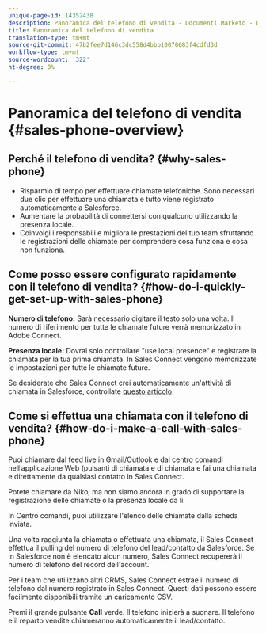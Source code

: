 ```yaml
---
unique-page-id: 14352438
description: Panoramica del telefono di vendita - Documenti Marketo - Documentazione del prodotto
title: Panoramica del telefono di vendita
translation-type: tm+mt
source-git-commit: 47b2fee7d146c3dc558d4bbb10070683f4cdfd3d
workflow-type: tm+mt
source-wordcount: '322'
ht-degree: 0%

---
```



# Panoramica del telefono di vendita {#sales-phone-overview}

## Perché il telefono di vendita? {#why-sales-phone}

* Risparmio di tempo per effettuare chiamate telefoniche. Sono necessari due clic per effettuare una chiamata e tutto viene registrato automaticamente a Salesforce.
* Aumentare la probabilità di connettersi con qualcuno utilizzando la presenza locale.
* Coinvolgi i responsabili e migliora le prestazioni del tuo team sfruttando le registrazioni delle chiamate per comprendere cosa funziona e cosa non funziona.

## Come posso essere configurato rapidamente con il telefono di vendita? {#how-do-i-quickly-get-set-up-with-sales-phone}

**Numero di telefono:** Sarà necessario digitare il testo solo una volta. Il numero di riferimento per tutte le chiamate future verrà memorizzato in Adobe Connect.

**Presenza locale:** Dovrai solo controllare &quot;use local presence&quot; e registrare la chiamata per la tua prima chiamata. In Sales Connect vengono memorizzate le impostazioni per tutte le chiamate future.

Se desiderate che Sales Connect crei automaticamente un&#39;attività di chiamata in Salesforce, controllate [questo articolo](http://docs.marketo.com/x/joLS).

## Come si effettua una chiamata con il telefono di vendita? {#how-do-i-make-a-call-with-sales-phone}

Puoi chiamare dal feed live in Gmail/Outlook e dal centro comandi nell’applicazione Web (pulsanti di chiamata e di chiamata e fai una chiamata e direttamente da qualsiasi contatto in Sales Connect.

Potete chiamare da Niko, ma non siamo ancora in grado di supportare la registrazione delle chiamate o la presenza locale da lì.

In Centro comandi, puoi utilizzare l&#39;elenco delle chiamate dalla scheda inviata.

Una volta raggiunta la chiamata o effettuata una chiamata, il Sales Connect effettua il pulling del numero di telefono del lead/contatto da Salesforce. Se in Salesforce non è elencato alcun numero, Sales Connect recupererà il numero di telefono del record dell&#39;account.

Per i team che utilizzano altri CRMS, Sales Connect estrae il numero di telefono dal numero registrato in Sales Connect. Questi dati possono essere facilmente disponibili tramite un caricamento [](http://docs.marketo.com/x/HIPS)CSV.

Premi il grande pulsante **Call** verde. Il telefono inizierà a suonare. Il telefono e il reparto vendite chiameranno automaticamente il lead/contatto.
